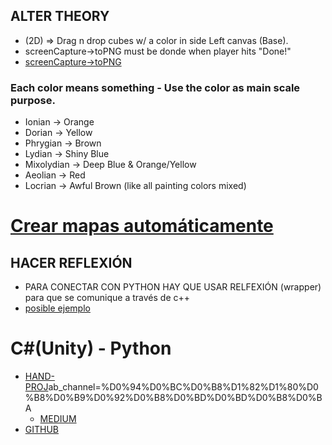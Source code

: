 ## ALTER THEORY
- (2D) => Drag n drop cubes w/ a color in side Left canvas (Base).
- screenCapture->toPNG must be donde when player hits "Done!"  
- [screenCapture->toPNG](https://docs.unity3d.com/ScriptReference/ScreenCapture.CaptureScreenshot.html)

### Each color means something - Use the color as main scale purpose.

- Ionian        -> Orange 
- Dorian        -> Yellow 
- Phrygian      -> Brown
- Lydian        -> Shiny Blue
- Mixolydian    -> Deep Blue & Orange/Yellow  
- Aeolian       -> Red 
- Locrian       -> Awful Brown (like all painting colors mixed)


# [Crear mapas automáticamente](https://www.youtube.com/watch?v=xbHOuq0RuhI&ab_channel=GeekerEN)

## HACER REFLEXIÓN
- PARA CONECTAR CON PYTHON HAY QUE USAR RELFEXIÓN (wrapper) para que se comunique a través de c++
- [posible ejemplo](https://www.c-sharpcorner.com/article/generate-python-wrapper-for-c-sharp-methods-using-reflection/)

# C#(Unity) - Python
- [HAND-PROJ](https://www.youtube.com/watch?v=q_P_4KuAIVw&)ab_channel=%D0%94%D0%BC%D0%B8%D1%82%D1%80%D0%B8%D0%B9%D0%92%D0%B8%D0%BD%D0%BD%D0%B8%D0%BA
    - [MEDIUM](https://vinnik-dmitry07.medium.com/a-python-unity-interface-with-zeromq-12720d6b7288)
- [GITHUB](https://github.com/vinnik-dmitry07/minimal-hand)

